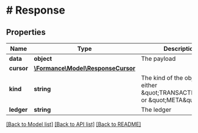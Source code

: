 # # Response

## Properties

Name | Type | Description | Notes
------------ | ------------- | ------------- | -------------
**data** | **object** | The payload | [optional]
**cursor** | [**\Formance\Model\ResponseCursor**](ResponseCursor.md) |  | [optional]
**kind** | **string** | The kind of the object, either \&quot;TRANSACTION\&quot; or \&quot;META\&quot; | [optional]
**ledger** | **string** | The ledger | [optional]

[[Back to Model list]](../../README.md#models) [[Back to API list]](../../README.md#endpoints) [[Back to README]](../../README.md)
